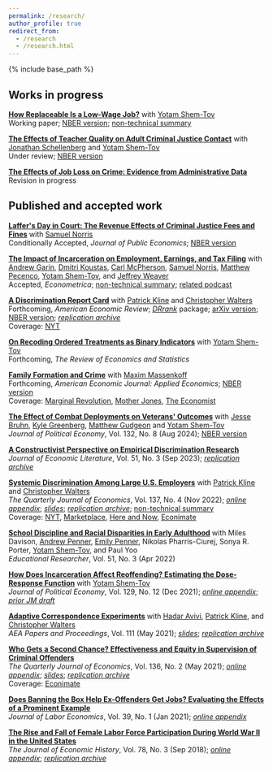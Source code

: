 ```yaml
---
permalink: /research/
author_profile: true
redirect_from:
  - /research
  - /research.html
---
```


{% include base_path %}

## Works in progress 
[**How Replaceable Is a Low-Wage Job?**](/files/lowwage_rs.pdf) with [Yotam Shem-Tov](https://yotamshemtov.github.io/index.html)   
Working paper; [NBER version](https://www.nber.org/papers/w31447); [non-technical summary](https://bfi.uchicago.edu/wp-content/uploads/2023/08/How-Replaceable-Is-a-Low-Wage-Job.pdf)     

[**The Effects of Teacher Quality on Adult Criminal Justice Contact**](/files/rss_teachers_cjc.pdf) with [Jonathan Schellenberg](https://sites.google.com/view/jonathanschellenberg/home?authuser=0) and [Yotam Shem-Tov](https://yotamshemtov.github.io/index.html)  
Under review; [NBER version](https://www.nber.org/papers/w30274)   

[**The Effects of Job Loss on Crime: Evidence from Administrative Data**](/files/jobloss_crime_ekr_vf.pdf)  
Revision in progress  


## Published and accepted work
[**Laffer's Day in Court: The Revenue Effects of Criminal Justice Fees and Fines**](/files/laffer.pdf) with [Samuel Norris](https://www.samuel-norris.com/)  
Conditionally Accepted, *Journal of Public Economics*; [NBER version](https://www.nber.org/papers/w31806?utm_campaign=ntwh&utm_medium=email&utm_source=ntwg9)       

[**The Impact of Incarceration on Employment, Earnings, and Tax Filing**](/files/incar_lm.pdf) with [Andrew Garin](https://sites.google.com/view/andygarin/home), [Dmitri Koustas](http://www.dmitrikoustas.com/), [Carl McPherson](https://carlmcpherson.github.io/), [Samuel Norris](https://www.samuel-norris.com/), [Matthew Pecenco](https://www.matthewpecenco.com/), [Yotam Shem-Tov](https://yotamshemtov.github.io/index.html), and [Jeffrey Weaver](https://www.jeff-weaver.com/)  
Accepted, *Econometrica*; [non-technical summary](https://bfi.uchicago.edu/wp-content/uploads/2023/08/The-Impact-of-Incarceration-on-Employment-Earnings-and-Tax-Filing-1.pdf); [related podcast](https://bfi.uchicago.edu/podcast/many-us-prisoners-do-return-to-society-what-job-and-earning-prospects-await-them/)        

[**A Discrimination Report Card**](/files/report_cards.pdf) with [Patrick Kline](https://eml.berkeley.edu/~pkline/) and [Christopher Walters](https://eml.berkeley.edu/~crwalters/)   
Forthcoming, *American Economic Review*; [*DRrank*](https://github.com/ekrose/drrank) package; [arXiv version](https://arxiv.org/abs/2306.13005); [NBER version](https://www.nber.org/papers/w32313); [*replication archive*](https://www.openicpsr.org/openicpsr/project/198284/version/V1/view)        
Coverage: [NYT](https://www.nytimes.com/2024/04/08/upshot/employment-discrimination-fake-resumes.html)    

[**On Recoding Ordered Treatments as Binary Indicators**](http://arxiv.org/abs/2111.12258) with [Yotam Shem-Tov](https://yotamshemtov.github.io/index.html)  
Forthcoming, *The Review of Economics and Statistics*    

[**Family Formation and Crime**](http://maximmassenkoff.com/FamilyFormationAndCrime.pdf) with [Maxim Massenkoff](http://maximmassenkoff.com)  
Forthcoming, *American Economic Journal: Applied Economics*; [NBER version](https://www.nber.org/papers/w30385)  
Coverage: [Marginal Revolution](https://marginalrevolution.com/marginalrevolution/2019/11/more-pregnancy-less-crime.html), [Mother Jones](https://www.motherjones.com/kevin-drum/2019/11/having-a-baby-cuts-crime-by-25/), [The Economist](https://www.economist.com/graphic-detail/2020/01/03/the-prospect-of-parenthood-makes-people-more-law-abiding)

[**The Effect of Combat Deployments on Veterans' Outcomes**](/files/deployments.pdf) with [Jesse Bruhn](https://www.jessebruhn.com/home), [Kyle Greenberg](https://sites.google.com/view/kyle-greenberg/home), [Matthew Gudgeon](https://sites.google.com/site/matthewgudgeon/home?authuser=0) and [Yotam Shem-Tov](https://yotamshemtov.github.io/index.html)  
*Journal of Political Economy*, Vol. 132, No. 8 (Aug 2024);  [NBER version](https://www.nber.org/papers/w30622)  

[**A Constructivist Perspective on Empirical Discrimination Research**](/files/constructivism.pdf)  
*Journal of Economic Literature*, Vol. 51, No. 3 (Sep 2023); [*replication archive*](https://www.openicpsr.org/openicpsr/project/171761/version/V1/view)   

[**Systemic Discrimination Among Large U.S. Employers**](/files/randres.pdf) with [Patrick Kline](https://eml.berkeley.edu/~pkline/) and [Christopher Walters](https://eml.berkeley.edu/~crwalters/)   
*The Quarterly Journal of Economics*, Vol. 137, No. 4 (Nov 2022); [*online appendix*](/files/randres_appx.pdf); [*slides*](/files/randres_slides_final.pdf); [*replication archive*](https://dataverse.harvard.edu/dataset.xhtml?persistentId=doi:10.7910/DVN/HLO4XC); [non-technical summary](https://bfi.uchicago.edu/wp-content/uploads/2021/09/Systemic-Discrimination-Among-Large-U.S.-Employers.pdf)         
Coverage: [NYT](https://www.nytimes.com/2021/07/29/business/economy/hiring-racial-discrimination.html), [Marketplace](https://www.marketplace.org/shows/marketplace-morning-report/research-spotlights-existence-of-racial-discrimination-in-hiring-process/), [Here and Now](https://www.wbur.org/hereandnow/2021/08/18/name-discrimination-jobs), [Econimate](https://www.youtube.com/watch?v=fLgWIyx0gDw)    

[**School Discipline and Racial Disparities in Early Adulthood**](/files/dprsy_discipline.pdf) with Miles Davison, [Andrew Penner](http://www.socsci.uci.edu/~penner/), [Emily Penner](http://www.emilykpenner.com/), Nikolas Pharris-Ciurej, Sonya R. Porter, [Yotam Shem-Tov](https://yotamshemtov.github.io/index.html), and Paul Yoo  
*Educational Researcher*, Vol. 51, No. 3 (Apr 2022)  

[**How Does Incarceration Affect Reoffending? Estimating the Dose-Response Function**](/files/Rose_Shemtov_2021_Manuscript.pdf) with [Yotam Shem-Tov](https://yotamshemtov.github.io/index.html)  
*Journal of Political Economy*, Vol. 129, No. 12 (Dec 2021); [*online appendix*](/files/Rose_Shemtov_2021_OnlineAppendix.pdf); [*prior JM draft*](https://yotamshemtov.github.io/files/YotamShemTov_JMP.pdf)

[**Adaptive Correspondence Experiments**](/files/SkyNet.pdf) with [Hadar Avivi](https://avivihadar.github.io/), [Patrick Kline](https://eml.berkeley.edu/~pkline/), and [Christopher Walters](https://eml.berkeley.edu/~crwalters/)   
*AEA Papers and Proceedings*, Vol. 111 (May 2021); [*slides*](https://avivihadar.github.io/files/AdaptiveCorrespondenceExperiments_Slides.pdf); [*replication archive*](https://avivihadar.github.io/files/AdaptiveCorrespondenceExperiments_code.zip)  

[**Who Gets a Second Chance? Effectiveness and Equity in Supervision of Criminal Offenders**](/files/jmp.pdf)   
*The Quarterly Journal of Economics*, Vol. 136, No. 2 (May 2021); [*online appendix*](/files/jmp_online_appendix.pdf); [*slides*](/files/rose_second_chances.pdf); [*replication archive*](https://dataverse.harvard.edu/dataset.xhtml?persistentId=doi:10.7910/DVN/JM3TPY&version=1.0)  
Coverage: [Econimate](https://www.youtube.com/watch?v=K0W9TBKTwnU) 

[**Does Banning the Box Help Ex-Offenders Get Jobs? Evaluating the Effects of a Prominent Example**](/files/btbjole_final.pdf)  
*Journal of Labor Economics*, Vol. 39, No. 1 (Jan 2021); [*online appendix*](/files/btb_jole_appx.pdf)

[**The Rise and Fall of Female Labor Force Participation During World War II in the United States**](/files/rise_and_fall.pdf)  
*The Journal of Economic History*, Vol. 78, No. 3 (Sep 2018); [*online appendix*](/files/rise_and_fall_online_appendix.pdf); [*replication archive*](https://www.dropbox.com/s/fq3c530ngw8443g/replication_full.zip?dl=1)
